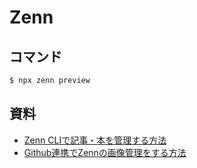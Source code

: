 # Zenn

## コマンド

```bash
$ npx zenn preview
```

## 資料

- [Zenn CLIで記事・本を管理する方法](https://zenn.dev/zenn/articles/zenn-cli-guide)
- [Github連携でZennの画像管理をする方法](https://zenn.dev/eguchi244_dev/articles/github-zenn-img-mgmt-20230511)
